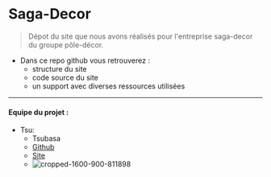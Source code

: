 # Saga-Decor



> Dépot du site que nous avons réalisés pour l'entreprise saga-decor du groupe pôle-décor. 

* Dans ce repo github vous retrouverez :
  + structure du site
  + code source du site
  + un support avec diverses ressources utilisées



--------------------------------------------------------------------------------------------------

#### Equipe du projet : 

* Tsu:
  + Tsubasa
  + [Github](https://github.com/1Tsubasa)
  + [Site](https://clarity-corp/tsubasa)
  + ![cropped-1600-900-811898](https://cdn.discordapp.com/attachments/1176662859011338272/1206545829003792394/pfp-ariana-grande-grande-Favim.com-6819733.jpg?ex=65dc665e&is=65c9f15e&hm=e9edf3f0e72f384af7d3161c6da16e02ea2339a23a961433f874aaca69fa85a5&)
  
    
